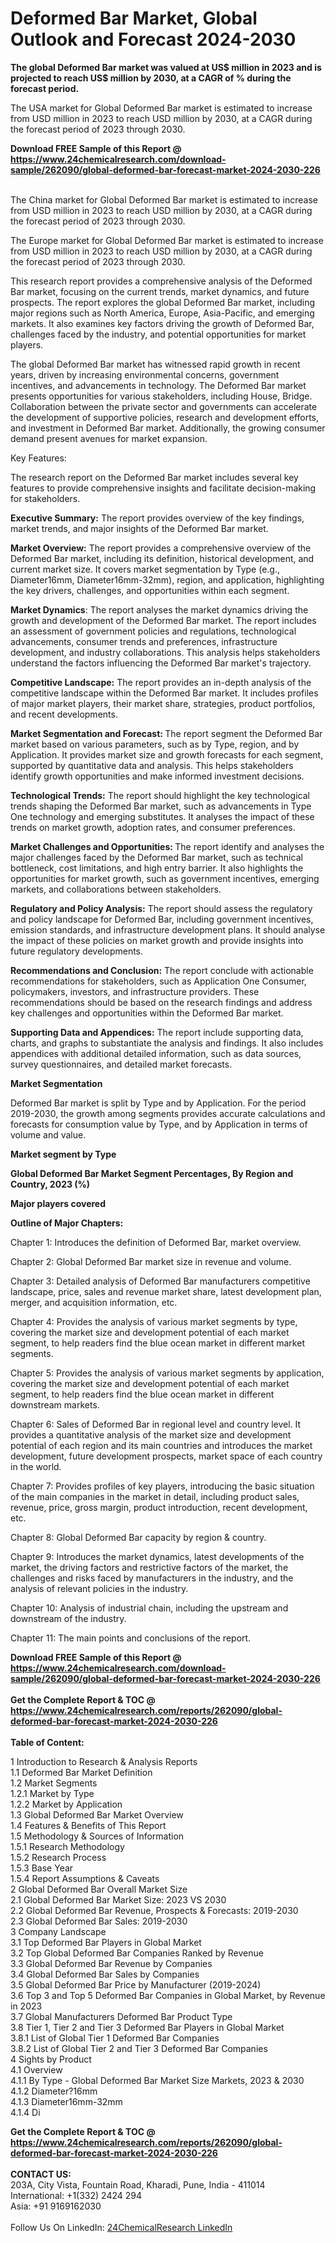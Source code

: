 <h1>Deformed Bar Market, Global Outlook and Forecast 2024-2030</h1><p><strong>The global Deformed Bar market was valued at US$ million in 2023 and is projected to reach US$ million by 2030, at a CAGR of % during the forecast period.</strong></p><p>
</p><p>The USA market for Global Deformed Bar market is estimated to increase from USD million in 2023 to reach USD million by 2030, at a CAGR during the forecast period of 2023 through 2030.</p><div><b>Download FREE Sample of this Report @ 
            <a href="https://www.24chemicalresearch.com/download-sample/262090/global-deformed-bar-forecast-market-2024-2030-226">
            https://www.24chemicalresearch.com/download-sample/262090/global-deformed-bar-forecast-market-2024-2030-226</a></b></div><br><p>
</p><p>The China market for Global Deformed Bar market is estimated to increase from USD million in 2023 to reach USD million by 2030, at a CAGR during the forecast period of 2023 through 2030.</p><p>
</p><p>The Europe market for Global Deformed Bar market is estimated to increase from USD million in 2023 to reach USD million by 2030, at a CAGR during the forecast period of 2023 through 2030.</p><p>
</p><p>This research report provides a comprehensive analysis of the Deformed Bar market, focusing on the current trends, market dynamics, and future prospects. The report explores the global Deformed Bar market, including major regions such as North America, Europe, Asia-Pacific, and emerging markets. It also examines key factors driving the growth of Deformed Bar, challenges faced by the industry, and potential opportunities for market players.</p><p>
</p><p>The global Deformed Bar market has witnessed rapid growth in recent years, driven by increasing environmental concerns, government incentives, and advancements in technology. The Deformed Bar market presents opportunities for various stakeholders, including House, Bridge. Collaboration between the private sector and governments can accelerate the development of supportive policies, research and development efforts, and investment in Deformed Bar market. Additionally, the growing consumer demand present avenues for market expansion.</p><p>
Key Features:</p><p>
The research report on the Deformed Bar market includes several key features to provide comprehensive insights and facilitate decision-making for stakeholders.</p><p>
<strong>Executive Summary:</strong> The report provides overview of the key findings, market trends, and major insights of the Deformed Bar market.</p><p>
<strong>Market Overview:</strong> The report provides a comprehensive overview of the Deformed Bar market, including its definition, historical development, and current market size. It covers market segmentation by Type (e.g., Diameter16mm, Diameter16mm-32mm), region, and application, highlighting the key drivers, challenges, and opportunities within each segment.</p><p>
<strong>Market Dynamics</strong>: The report analyses the market dynamics driving the growth and development of the Deformed Bar market. The report includes an assessment of government policies and regulations, technological advancements, consumer trends and preferences, infrastructure development, and industry collaborations. This analysis helps stakeholders understand the factors influencing the Deformed Bar market's trajectory.</p><p>
<strong>Competitive Landscape:</strong> The report provides an in-depth analysis of the competitive landscape within the Deformed Bar market. It includes profiles of major market players, their market share, strategies, product portfolios, and recent developments.</p><p>
<strong>Market Segmentation and Forecast: </strong>The report segment the Deformed Bar market based on various parameters, such as by Type, region, and by Application. It provides market size and growth forecasts for each segment, supported by quantitative data and analysis. This helps stakeholders identify growth opportunities and make informed investment decisions.</p><p>
<strong>Technological Trends:</strong> The report should highlight the key technological trends shaping the Deformed Bar market, such as advancements in Type One technology and emerging substitutes. It analyses the impact of these trends on market growth, adoption rates, and consumer preferences.</p><p>
<strong>Market Challenges and Opportunities: </strong>The report identify and analyses the major challenges faced by the Deformed Bar market, such as technical bottleneck, cost limitations, and high entry barrier. It also highlights the opportunities for market growth, such as government incentives, emerging markets, and collaborations between stakeholders.</p><p>
<strong>Regulatory and Policy Analysis:</strong> The report should assess the regulatory and policy landscape for Deformed Bar, including government incentives, emission standards, and infrastructure development plans. It should analyse the impact of these policies on market growth and provide insights into future regulatory developments.</p><p>
<strong>Recommendations and Conclusion:</strong> The report conclude with actionable recommendations for stakeholders, such as Application One Consumer, policymakers, investors, and infrastructure providers. These recommendations should be based on the research findings and address key challenges and opportunities within the Deformed Bar market.</p><p>
<strong>Supporting Data and Appendices:</strong> The report include supporting data, charts, and graphs to substantiate the analysis and findings. It also includes appendices with additional detailed information, such as data sources, survey questionnaires, and detailed market forecasts.</p><p>
<strong>Market Segmentation</strong></p><p>
Deformed Bar market is split by Type and by Application. For the period 2019-2030, the growth among segments provides accurate calculations and forecasts for consumption value by Type, and by Application in terms of volume and value.</p><p>
</p><p></p><p>
<strong>Market segment by Type</strong></p><p>
</p><p>
</p><p><strong>Global Deformed Bar Market Segment Percentages, By Region and Country, 2023 (%)</strong></p><p>
</p><p>
</p><p></p><p>
<strong>Major players covered</strong></p><p>
</p><p>
</p><p><strong>Outline of Major Chapters:</strong></p><p>
Chapter 1: Introduces the definition of Deformed Bar, market overview.</p><p>
Chapter 2: Global Deformed Bar market size in revenue and volume.</p><p>
Chapter 3: Detailed analysis of Deformed Bar manufacturers competitive landscape, price, sales and revenue market share, latest development plan, merger, and acquisition information, etc.</p><p>
Chapter 4: Provides the analysis of various market segments by type, covering the market size and development potential of each market segment, to help readers find the blue ocean market in different market segments.</p><p>
Chapter 5: Provides the analysis of various market segments by application, covering the market size and development potential of each market segment, to help readers find the blue ocean market in different downstream markets.</p><p>
Chapter 6: Sales of Deformed Bar in regional level and country level. It provides a quantitative analysis of the market size and development potential of each region and its main countries and introduces the market development, future development prospects, market space of each country in the world.</p><p>
Chapter 7: Provides profiles of key players, introducing the basic situation of the main companies in the market in detail, including product sales, revenue, price, gross margin, product introduction, recent development, etc.</p><p>
Chapter 8: Global Deformed Bar capacity by region &amp; country.</p><p>
Chapter 9: Introduces the market dynamics, latest developments of the market, the driving factors and restrictive factors of the market, the challenges and risks faced by manufacturers in the industry, and the analysis of relevant policies in the industry.</p><p>
Chapter 10: Analysis of industrial chain, including the upstream and downstream of the industry.</p><p>
Chapter 11: The main points and conclusions of the report.</p><div><b>Download FREE Sample of this Report @ 
            <a href="https://www.24chemicalresearch.com/download-sample/262090/global-deformed-bar-forecast-market-2024-2030-226">
            https://www.24chemicalresearch.com/download-sample/262090/global-deformed-bar-forecast-market-2024-2030-226</a></b></div><br><div><b>Get the Complete Report & TOC @ 
            <a href="https://www.24chemicalresearch.com/reports/262090/global-deformed-bar-forecast-market-2024-2030-226">
            https://www.24chemicalresearch.com/reports/262090/global-deformed-bar-forecast-market-2024-2030-226</a></b></div><br>
            <b>Table of Content:</b><p>1 Introduction to Research & Analysis Reports<br />
    1.1 Deformed Bar Market Definition<br />
    1.2 Market Segments<br />
        1.2.1 Market by Type<br />
        1.2.2 Market by Application<br />
    1.3 Global Deformed Bar Market Overview<br />
    1.4 Features & Benefits of This Report<br />
    1.5 Methodology & Sources of Information<br />
        1.5.1 Research Methodology<br />
        1.5.2 Research Process<br />
        1.5.3 Base Year<br />
        1.5.4 Report Assumptions & Caveats<br />
2 Global Deformed Bar Overall Market Size<br />
    2.1 Global Deformed Bar Market Size: 2023 VS 2030<br />
    2.2 Global Deformed Bar Revenue, Prospects & Forecasts: 2019-2030<br />
    2.3 Global Deformed Bar Sales: 2019-2030<br />
3 Company Landscape<br />
    3.1 Top Deformed Bar Players in Global Market<br />
    3.2 Top Global Deformed Bar Companies Ranked by Revenue<br />
    3.3 Global Deformed Bar Revenue by Companies<br />
    3.4 Global Deformed Bar Sales by Companies<br />
    3.5 Global Deformed Bar Price by Manufacturer (2019-2024)<br />
    3.6 Top 3 and Top 5 Deformed Bar Companies in Global Market, by Revenue in 2023<br />
    3.7 Global Manufacturers Deformed Bar Product Type<br />
    3.8 Tier 1, Tier 2 and Tier 3 Deformed Bar Players in Global Market<br />
        3.8.1 List of Global Tier 1 Deformed Bar Companies<br />
        3.8.2 List of Global Tier 2 and Tier 3 Deformed Bar Companies<br />
4 Sights by Product<br />
    4.1 Overview<br />
        4.1.1 By Type - Global Deformed Bar Market Size Markets, 2023 & 2030<br />
        4.1.2 Diameter?16mm<br />
        4.1.3 Diameter16mm-32mm<br />
        4.1.4 Di</p><div><b>Get the Complete Report & TOC @ 
            <a href="https://www.24chemicalresearch.com/reports/262090/global-deformed-bar-forecast-market-2024-2030-226">
            https://www.24chemicalresearch.com/reports/262090/global-deformed-bar-forecast-market-2024-2030-226</a></b></div><br><b>CONTACT US:</b><br>
            203A, City Vista, Fountain Road, Kharadi, Pune, India - 411014<br>
            International: +1(332) 2424 294<br>
            Asia: +91 9169162030 <br><br>
            Follow Us On LinkedIn: <a href="https://www.linkedin.com/company/24chemicalresearch/">24ChemicalResearch LinkedIn</a>